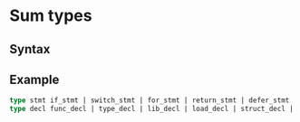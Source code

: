 # Sum types

## Syntax

## Example
```rust
type stmt if_stmt | switch_stmt | for_stmt | return_stmt | defer_stmt | unsafe_stmt ...;
type decl func_decl | type_decl | lib_decl | load_decl | struct_decl | union_decl | enum_decl ...;
```
